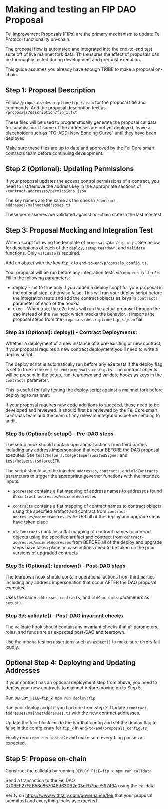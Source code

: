 # Making and testing an FIP DAO Proposal
Fei Improvement Proposals (FIPs) are the primary mechanism to update Fei Protocol functionality on-chain. 

The proposal flow is automated and integrated into the end-to-end test suite off of live mainnet fork data. This ensures the effect of proposals can be thoroughly tested during development and pre/post execution.

This guide assumes you already have enough TRIBE to make a proposal on-chain.

## Step 1: Proposal Description
Follow `/proposals/description/fip_x.json` for the proposal title and commands.
Add the proposal description text as `/proposals/description/fip_x.txt`

These files will be used to programatically generate the proposal calldata for submission. If some of the addresses are not yet deployed, leave a placeholder such as "TO-ADD: New Bonding Curve" until they have been deployed

Make sure these files are up to date and approved by the Fei Core smart contracts team before continuing development.

## Step 2 (Optional): Updating Permissions
If your proposal updates the access control permissions of a contract, you need to list/remove the address key in the appropriate sections of `/contract-addresses/permissions.json`

The key names are the same as the ones in `/contract-addresses/mainnetAddresses.ts`

These permissiones are validated against on-chain state in the last e2e test

## Step 3: Proposal Mocking and Integration Test
Write a script following the template of `proposals/dao/fip_x.js`. See below for descriptions of each of the `deploy`, `setup`,`teardown`, and `validate` functions. Only `validate` is required.

Add an object with the key `fip_x` to `end-to-end/proposals_config.ts`, 

Your proposal will be run before any integration tests via `npm run test:e2e`. Fill in the following parameters:
* deploy - set to true only if you added a deploy script for your proposal in the optional step, otherwise false. This will run your deploy script before the integration tests and add the contract objects as keys in `contracts` parameter of each of the hooks.
* exec - When true, the e2e tests will run the actual proposal through the dao instead of the `run` hook which mocks the behavior. It imports the proposal steps from the `proposals/description/fip_x.json` file

### Step 3a (Optional): deploy() - Contract Deployments:
Whether a deployment of a new instance of a pre-exisiting or new contract, if your proposal requires a new contract deployment you'll need to write a deploy script.

The deploy script is automatically run before any e2e tests if the deploy flag is set to true in the `end-to-end/proposals_config.ts`. The contract objects will be present in the setup, run, teardown and validate hooks as keys in the `contracts` parameter.

This is useful for fully testing the deploy script against a mainnet fork before deploying to mainnet.

If your proposal requires new code additions to succeed, these need to be developed and reviewed. It should first be reviewed by the Fei Core smart contracts team and the team of any relevant integrations before sending to audit.

### Step 3b (Optional): setup() - Pre-DAO steps
The setup hook should contain operational actions from third parties including any address impersonation that occur BEFORE the DAO proposal executes. See `test/helpers.ts#getImpersonatedSigner` and `test/helpers.ts#forceETH`.

The script should use the injected `addresses`, `contracts`, and `oldContracts` parameters to trigger the appropriate governor functions with the intended inputs.

* `addresses` contains a flat mapping of address names to addresses found in `contract-addresses/mainnetAddresses`
* `contracts` contains a flat mapping of contract names to contract objects using the specified artifact and contract from `contract-addresses/mainnetAddresses` AFTER all of the deploy and upgrade steps have taken place

* `oldContracts` contains a flat mapping of contract names to contract objects using the specified artifact and contract from `contract-addresses/mainnetAddresses` from BEFORE all of the deploy and upgrade steps have taken place, in case actions need to be taken on the prior versions of upgraded contracts

### Step 3c (Optional): teardown() - Post-DAO steps
The teardown hook should contain operational actions from third parties including any address impersonation that occur AFTER the DAO proposal executes. 

Uses the same `addresses`, `contracts`, and `oldContracts` parameters as `setup()`.

### Step 3d: validate() - Post-DAO invariant checks
The validate hook should contain any invariant checks that all parameters, roles, and funds are as expected post-DAO and teardown.

Use the mocha testing assertions such as `expect()` to make sure errors fail loudly.

## Optional Step 4: Deploying and Updating Addresses
If your contract has an optional deployment step from above, you need to deploy your new contracts to mainnet before moving on to Step 5.

Run `DEPLOY_FILE=fip_x npm run deploy:fip`

Run your deploy script if you had one from step 2. Update `/contract-addresses/mainnetAddresses.ts` with the new contract addresses. 

Update the fork block inside the hardhat config and set the deploy flag to false in the config entry for `fip_x` in `end-to-end/proposals_config.ts`

Finally rerun `npm run test:e2e` and make sure everything passes as expected.

## Step 5: Propose on-chain
Construct the calldata by running `DEPLOY_FILE=fip_x npm run calldata`

Send a transaction to the Fei DAO [0x0BEF27FEB58e857046d630B2c03dFb7bae567494](https://etherscan.io/address/0x0bef27feb58e857046d630b2c03dfb7bae567494) using the calldata

Verify on https://www.withtally.com/governance/fei/ that your proposal submitted and everything looks as expected
